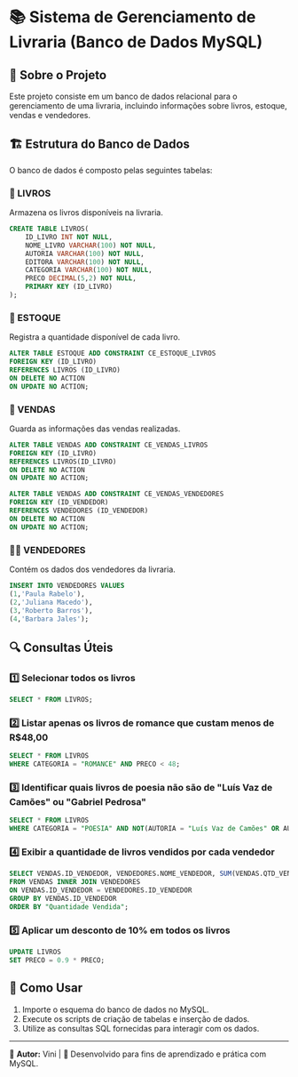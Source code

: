 # 📚 Sistema de Gerenciamento de Livraria (Banco de Dados MySQL)

## 📌 Sobre o Projeto
Este projeto consiste em um banco de dados relacional para o gerenciamento de uma livraria, incluindo informações sobre livros, estoque, vendas e vendedores.

## 🏗️ Estrutura do Banco de Dados
O banco de dados é composto pelas seguintes tabelas:

### 📖 LIVROS
Armazena os livros disponíveis na livraria.

```sql
CREATE TABLE LIVROS(
    ID_LIVRO INT NOT NULL,
    NOME_LIVRO VARCHAR(100) NOT NULL,
    AUTORIA VARCHAR(100) NOT NULL,
    EDITORA VARCHAR(100) NOT NULL,
    CATEGORIA VARCHAR(100) NOT NULL,
    PRECO DECIMAL(5,2) NOT NULL,
    PRIMARY KEY (ID_LIVRO)
);
```

### 🏪 ESTOQUE
Registra a quantidade disponível de cada livro.

```sql
ALTER TABLE ESTOQUE ADD CONSTRAINT CE_ESTOQUE_LIVROS
FOREIGN KEY (ID_LIVRO)
REFERENCES LIVROS (ID_LIVRO)
ON DELETE NO ACTION
ON UPDATE NO ACTION;
```

### 🛒 VENDAS
Guarda as informações das vendas realizadas.

```sql
ALTER TABLE VENDAS ADD CONSTRAINT CE_VENDAS_LIVROS
FOREIGN KEY (ID_LIVRO)
REFERENCES LIVROS(ID_LIVRO)
ON DELETE NO ACTION
ON UPDATE NO ACTION;

ALTER TABLE VENDAS ADD CONSTRAINT CE_VENDAS_VENDEDORES
FOREIGN KEY (ID_VENDEDOR)
REFERENCES VENDEDORES (ID_VENDEDOR)
ON DELETE NO ACTION
ON UPDATE NO ACTION;
```

### 👨‍💼 VENDEDORES
Contém os dados dos vendedores da livraria.

```sql
INSERT INTO VENDEDORES VALUES
(1,'Paula Rabelo'),
(2,'Juliana Macedo'),
(3,'Roberto Barros'),
(4,'Barbara Jales');
```

## 🔍 Consultas Úteis
### 1️⃣ Selecionar todos os livros
```sql
SELECT * FROM LIVROS;
```

### 2️⃣ Listar apenas os livros de romance que custam menos de R$48,00
```sql
SELECT * FROM LIVROS
WHERE CATEGORIA = "ROMANCE" AND PRECO < 48;
```

### 3️⃣ Identificar quais livros de poesia **não** são de "Luís Vaz de Camões" ou "Gabriel Pedrosa"
```sql
SELECT * FROM LIVROS
WHERE CATEGORIA = "POESIA" AND NOT(AUTORIA = "Luís Vaz de Camões" OR AUTORIA = "Gabriel Pedrosa");
```

### 4️⃣ Exibir a quantidade de livros vendidos por cada vendedor
```sql
SELECT VENDAS.ID_VENDEDOR, VENDEDORES.NOME_VENDEDOR, SUM(VENDAS.QTD_VENDIDA) AS "Quantidade Vendida"
FROM VENDAS INNER JOIN VENDEDORES
ON VENDAS.ID_VENDEDOR = VENDEDORES.ID_VENDEDOR
GROUP BY VENDAS.ID_VENDEDOR
ORDER BY "Quantidade Vendida";
```

### 5️⃣ Aplicar um desconto de 10% em todos os livros
```sql
UPDATE LIVROS
SET PRECO = 0.9 * PRECO;
```

## 🚀 Como Usar
1. Importe o esquema do banco de dados no MySQL.
2. Execute os scripts de criação de tabelas e inserção de dados.
3. Utilize as consultas SQL fornecidas para interagir com os dados.

---
📌 **Autor:** Vini | 🚀 Desenvolvido para fins de aprendizado e prática com MySQL.

